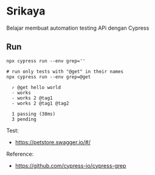# Srikaya

Belajar membuat automation testing APi dengan Cypress

## Run
`npx cypress run --env grep=''`

```shell
# run only tests with "@get" in their names
npx cypress run --env grep=@get

  ✓ @get hello world
  - works
  - works 2 @tag1
  - works 2 @tag1 @tag2

  1 passing (38ms)
  3 pending
```

Test:
- https://petstore.swagger.io/#/

Reference:
- https://github.com/cypress-io/cypress-grep